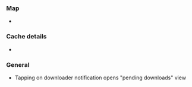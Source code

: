 ### Map
-

### Cache details
-

### General
- Tapping on downloader notification opens "pending downloads" view

